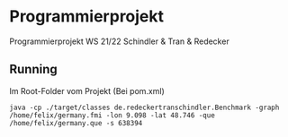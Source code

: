 # Programmierprojekt
Programmierprojekt WS 21/22 Schindler &amp; Tran &amp; Redecker

## Running
Im Root-Folder vom Projekt (Bei pom.xml)

```
java -cp ./target/classes de.redeckertranschindler.Benchmark -graph /home/felix/germany.fmi -lon 9.098 -lat 48.746 -que /home/felix/germany.que -s 638394
```
